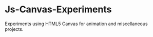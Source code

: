 Js-Canvas-Experiments
=====================

Experiments using HTML5 Canvas for animation and miscellaneous projects.
